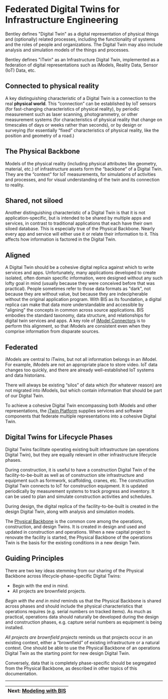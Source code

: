 # Federated Digital Twins for Infrastructure Engineering

Bentley defines "Digital Twin" as a digital representation of physical things and (optionally) related processes, including the functionality of systems and the roles of people and organizations. The Digital Twin may also include analysis and simulation models of the things and processes.

Bentley defines "iTwin" as an Infrastructure Digital Twin, implemented as a federation of digital representations such as iModels, Reality Data, Sensor (IoT) Data, etc.

## Connected to physical reality

A key distinguishing characteristic of a Digital Twin is a connection to the real **physical world**. This “connection” can be established by IoT sensors (for fast-changing characteristics of physical reality), by periodic measurement such as laser scanning, photogrammetry, or other measurement systems (for characteristics of physical reality that change on timescales of days or weeks rather than seconds), or by design or surveying (for essentially “fixed” characteristics of physical reality, like the position and geometry of a road.)

## The Physical Backbone

Models of the physical reality (including physical attributes like geometry, material, etc.) of infrastructure assets form the “backbone” of a Digital Twin. They are the “context” for IoT measurements, for simulations of activities and processes, and for visual understanding of the twin and its connection to reality.

## Shared, not siloed

Another distinguishing characteristic of a Digital Twin is that it is not application-specific, but is intended to be shared by multiple apps and services, in contrast to traditional applications that each have their own siloed database. This is especially true of the Physical Backbone. Nearly every app and service will either use it or relate their information to it. This affects how information is factored in the Digital Twin.

## Aligned

A Digital Twin should be a cohesive digital replica against which to write services and apps. Unfortunately, many applications developed to create isolated, often domain specific information, were designed without any such lofty goal in mind (usually because they were conceived before that was practical). People sometimes refer to those data formats as "dark", not because they are without value, but because they are indecipherable without the original application program. With BIS as its foundation, a digital replica can make that data more understandable and accessible by "aligning" the concepts in common across source applications. BIS embodies the standard taxonomy, data structure, and relationships for digital twin services and apps. A key role of [iModel Connectors](../../../learning/imodel-connectors.md) is to perform this alignment, so that iModels are consistent even when they comprise information from disparate sources.

## Federated

iModels are central to iTwins, but not all information belongs in an iModel. For example, iModels are not an appropriate place to store video. IoT data changes too quickly, and there are already well-established IoT systems and data historians.

There will always be existing “silos” of data which (for whatever reason) are not migrated into iModels, but which contain information that should be part of our Digital Twin.

To achieve a cohesive Digital Twin encompassing both iModels and other representations, the [iTwin Platform](https://developer.bentley.com/itwinplatform/) supplies services and software components that federate multiple representations into a cohesive Digital Twin.

## Digital Twins for Lifecycle Phases

Digital Twins facilitate operating existing built infrastructure (an operations Digital Twin), but they are equally relevant in other infrastructure lifecycle phases.

During construction, it is useful to have a construction Digital Twin of the facility-to-be-built as well as of construction site infrastructure and equipment such as formwork, scaffolding, cranes, etc. The construction Digital Twin connects to IoT for construction equipment. It is updated periodically by measurement systems to track progress and inventory. It can be used to plan and simulate construction activities and schedules.

During design, the digital replica of the facility-to-be-built is created in the design Digital Twin, along with analysis and simulation models.

The [Physical Backbone](#the-physical-backbone) is the common core among the operations, construction, and design Twins. It is created in design and used and updated in construction and operations. When a new capital project to renovate the facility is started, the Physical Backbone of the operations Twin is the basis for the existing conditions in a new design Twin.

## Guiding Principles

There are two key ideas stemming from our sharing of the Physical Backbone across lifecycle-phase-specific Digital Twins:

- Begin with the end in mind.
- All projects are brownfield projects.

_Begin with the end in mind_ reminds us that the Physical Backbone is shared across phases and should include the physical characteristics that operations requires (e.g. serial numbers on tracked items). As much as practical, operations data should naturally be developed during the design and construction phases, e.g. capture serial numbers as equipment is being installed.

_All projects are brownfield projects_ reminds us that projects occur in an existing context, either a “brownfield” of existing infrastructure or a natural context. One should be able to use the Physical Backbone of an operations Digital Twin as the starting point for new design Digital Twin.

Conversely, data that is completely phase-specific should be segregated from the Physical Backbone, as described in other topics of this documentation.

---

| Next: [Modeling with BIS](./modeling-with-bis.md)
|:---
